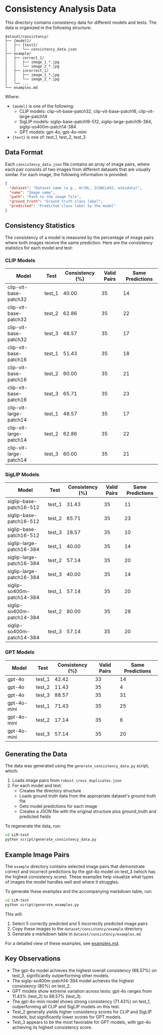 # Consistency Analysis Data

This directory contains consistency data for different models and tests. The data is organized in the following structure:

```
dataset/consistency/
├── {model}/
│   ├── {test}/
│   │   └── consistency_data.json
├── example/
│   ├── correct_1/
│   │   ├── image_1_*.jpg
│   │   └── image_2_*.jpg
│   ├── incorrect_1/
│   │   ├── image_1_*.jpg
│   │   └── image_2_*.jpg
│   └── ...
└── examples.md
```

Where:
- `{model}` is one of the following:
  - CLIP models: clip-vit-base-patch32, clip-vit-base-patch16, clip-vit-large-patch14
  - SigLIP models: siglip-base-patch16-512, siglip-large-patch16-384, siglip-so400m-patch14-384
  - GPT models: gpt-4o, gpt-4o-mini
- `{test}` is one of: test_1, test_2, test_3

## Data Format

Each `consistency_data.json` file contains an array of image pairs, where each pair consists of two images from different datasets that are visually similar. For each image, the following information is provided:

```json
{
  "dataset": "Dataset name (e.g., ArtDL, ICONCLASS, wikidata)",
  "name": "Image name",
  "path": "Path to the image file",
  "ground_truth": "Ground truth class label",
  "predicted": "Predicted class label by the model"
}
```

## Consistency Statistics

The consistency of a model is measured by the percentage of image pairs where both images receive the same prediction. Here are the consistency statistics for each model and test:

### CLIP Models

| Model | Test | Consistency (%) | Valid Pairs | Same Predictions |
|-------|------|-----------------|-------------|------------------|
| clip-vit-base-patch32 | test_1 | 40.00 | 35 | 14 |
| clip-vit-base-patch32 | test_2 | 62.86 | 35 | 22 |
| clip-vit-base-patch32 | test_3 | 48.57 | 35 | 17 |
| clip-vit-base-patch16 | test_1 | 51.43 | 35 | 18 |
| clip-vit-base-patch16 | test_2 | 60.00 | 35 | 21 |
| clip-vit-base-patch16 | test_3 | 65.71 | 35 | 23 |
| clip-vit-large-patch14 | test_1 | 48.57 | 35 | 17 |
| clip-vit-large-patch14 | test_2 | 62.86 | 35 | 22 |
| clip-vit-large-patch14 | test_3 | 60.00 | 35 | 21 |

### SigLIP Models

| Model | Test | Consistency (%) | Valid Pairs | Same Predictions |
|-------|------|-----------------|-------------|------------------|
| siglip-base-patch16-512 | test_1 | 31.43 | 35 | 11 |
| siglip-base-patch16-512 | test_2 | 65.71 | 35 | 23 |
| siglip-base-patch16-512 | test_3 | 28.57 | 35 | 10 |
| siglip-large-patch16-384 | test_1 | 40.00 | 35 | 14 |
| siglip-large-patch16-384 | test_2 | 57.14 | 35 | 20 |
| siglip-large-patch16-384 | test_3 | 40.00 | 35 | 14 |
| siglip-so400m-patch14-384 | test_1 | 57.14 | 35 | 20 |
| siglip-so400m-patch14-384 | test_2 | 80.00 | 35 | 28 |
| siglip-so400m-patch14-384 | test_3 | 57.14 | 35 | 20 |

### GPT Models

| Model | Test | Consistency (%) | Valid Pairs | Same Predictions |
|-------|------|-----------------|-------------|------------------|
| gpt-4o | test_1 | 42.42 | 33 | 14 |
| gpt-4o | test_2 | 11.43 | 35 | 4 |
| gpt-4o | test_3 | 88.57 | 35 | 31 |
| gpt-4o-mini | test_1 | 71.43 | 35 | 25 |
| gpt-4o-mini | test_2 | 17.14 | 35 | 6 |
| gpt-4o-mini | test_3 | 57.14 | 35 | 20 |

## Generating the Data

The data was generated using the `generate_consistency_data.py` script, which:

1. Loads image pairs from `robust_cross_duplicates.json`
2. For each model and test:
   - Creates the directory structure
   - Loads ground truth data from the appropriate dataset's ground truth file
   - Gets model predictions for each image
   - Creates a JSON file with the original structure plus ground_truth and predicted fields

To regenerate the data, run:

```bash
cd LLM-test
python script/generate_consistency_data.py
```

## Example Image Pairs

The `example` directory contains selected image pairs that demonstrate correct and incorrect predictions by the gpt-4o model on test_3 (which has the highest consistency score). These examples help visualize what types of images the model handles well and where it struggles.

To generate these examples and the accompanying markdown table, run:

```bash
cd LLM-test
python script/generate_examples.py
```

This will:
1. Select 5 correctly predicted and 5 incorrectly predicted image pairs
2. Copy these images to the `dataset/consistency/example` directory
3. Generate a markdown table in `dataset/consistency/examples.md`

For a detailed view of these examples, see [examples.md](examples.md).

## Key Observations

- The gpt-4o model achieves the highest overall consistency (88.57%) on test_3, significantly outperforming other models.
- The siglip-so400m-patch14-384 model achieves the highest consistency (80%) on test_2.
- GPT models show extreme variation across tests: gpt-4o ranges from 11.43% (test_2) to 88.57% (test_3).
- The gpt-4o-mini model shows strong consistency (71.43%) on test_1, outperforming all CLIP and SigLIP models on this test.
- Test_2 generally yields higher consistency scores for CLIP and SigLIP models, but significantly lower scores for GPT models.
- Test_3 appears to be the most favorable for GPT models, with gpt-4o achieving its highest consistency score.
